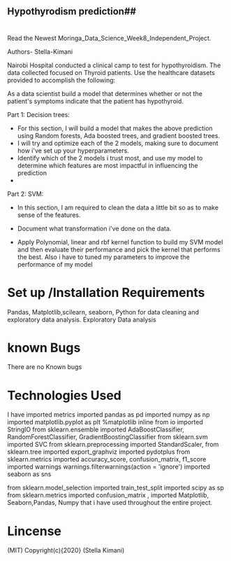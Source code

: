 ## Hypothyrodism prediction##


# 
Read the Newest Moringa_Data_Science_Week8_Independent_Project.

Authors- Stella-Kimani

Nairobi Hospital conducted a clinical camp to test for hypothyroidism. The data collected focused on Thyroid patients. Use the healthcare datasets provided to accomplish the following:  

As a data scientist build a model that determines whether or not the patient's symptoms indicate that the patient has hypothyroid.

Part 1: Decision trees:
- For this section, I will build a model that makes the above prediction using Random forests, Ada boosted trees, and gradient boosted trees.
- I will try and optimize each of the 2 models, making sure to document how i've set up your hyperparameters.
- Identify which of the 2 models i trust most, and use my model to determine which features are most impactful in influencing the prediction
- 
Part 2: SVM:

- In this section, I am required to clean the data a little bit so as to make sense of the features.

- Document what transformation i've done on the data.

- Apply Polynomial, linear and rbf kernel function to build my SVM model and then evaluate their performance and pick the kernel that performs the best. Also i have to tuned my  parameters to improve the performance of my model

# Set up /Installation Requirements

Pandas, Matplotlib,scilearn, seaborn, Python  for data cleaning and exploratory data analysis.
Exploratory Data analysis

# known Bugs
There are no Known bugs 
# Technologies Used 
I have imported metrics
imported pandas as pd
imported numpy as np
imported matplotlib.pyplot as plt
%matplotlib inline
from io imported StringIO
from sklearn.ensemble imported AdaBoostClassifier, RandomForestClassifier, GradientBoostingClassifier
from sklearn.svm imported SVC
from sklearn.preprocessing imported StandardScaler, 
from sklearn.tree imported export_graphviz 
imported pydotplus
from sklearn.metrics imported accuracy_score, confusion_matrix, f1_score
imported warnings
warnings.filterwarnings(action = 'ignore')
imported seaborn as sns

from sklearn.model_selection imported train_test_split
imported scipy as sp
from sklearn.metrics imported confusion_matrix
, imported Matplotlib, Seaborn,Pandas, Numpy  that i have used throughout the entire project.
# Lincense 
(MIT)
Copyright(c){2020} (Stella Kimani)
